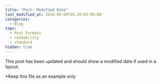 ```yaml
---
title: "Post: Modified Date"
last_modified_at: 2016-03-09T16:20:02-05:00
categories:
  - Blog
tags:
  - Post Formats
  - readability
  - standard
hidden: true
---
```


This post has been updated and should show a modified date if used in a layout.

*Keep this file as an example only
